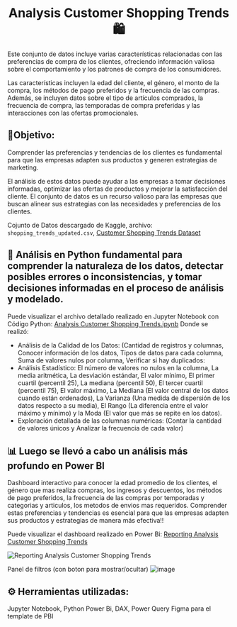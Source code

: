 <center>
<h1> Analysis Customer Shopping Trends 🛍️ </h1>
</center>

Este conjunto de datos incluye varias características relacionadas con las preferencias de compra de los clientes, ofreciendo información valiosa sobre el comportamiento y los patrones de compra de los consumidores. 

Las características incluyen la edad del cliente, el género, el monto de la compra, los métodos de pago preferidos y la frecuencia de las compras. Además, se incluyen datos sobre el tipo de artículos comprados, la frecuencia de compra, las temporadas de compra preferidas y las interacciones con las ofertas promocionales. 

## 🎯Objetivo: 

Comprender las preferencias y tendencias de los clientes es fundamental para que las empresas adapten sus productos y generen estrategias de marketing.

El análisis de estos datos puede ayudar a las empresas a tomar decisiones informadas, optimizar las ofertas de productos y mejorar la satisfacción del cliente. El conjunto de datos es un recurso valioso para las empresas que buscan alinear sus estrategias con las necesidades y preferencias de los clientes.

Cojunto de Datos descargado de Kaggle, archivo: `shopping_trends_updated.csv`, [Customer Shopping Trends Dataset](https://www.kaggle.com/datasets/iamsouravbanerjee/customer-shopping-trends-dataset)

## 📶 Análisis en Python fundamental para comprender la naturaleza de los datos, detectar posibles errores o inconsistencias, y tomar decisiones informadas en el proceso de análisis y modelado. 


Puede visualizar el archivo detallado realizado en Jupyter Notebook con Código Python: [Analysis Customer Shopping Trends.ipynb](https://github.com/MFlorenciaLoCascio/BD_Customer_Shopping_Trends/blob/main/Analysis%20Customer%20Shopping%20Trends.ipynb)
Donde se realizó:
- Análisis de la Calidad de los Datos: (Cantidad de registros y columnas, Conocer información de los datos, Tipos de datos para cada columna, Suma de valores nulos por columna, Verificar si hay duplicados:
- Análisis Estadístico: El número de valores no nulos en la columna, La media aritmética, La desviación estándar, El valor mínimo, El primer cuartil (percentil 25), La mediana (percentil 50), El tercer cuartil (percentil 75), El valor máximo, La Mediana (El valor central de los datos cuando están ordenados), La Varianza (Una medida de dispersión de los datos respecto a su media), El Rango (La diferencia entre el valor máximo y mínimo) y la Moda (El valor que más se repite en los datos).
- Exploración detallada de las columnas numéricas: (Contar la cantidad de valores únicos y Analizar la frecuencia de cada valor)


## 📊 Luego se llevó a cabo un análisis más profundo en Power BI

Dashboard interactivo para conocer la edad promedio de los clientes, el género que mas realiza compras, los ingresos y descuentos, los métodos de pago preferidos, la frecuencia de las compras por temporadas y categorias y articulos, los metodos de envios mas requeridos. Comprender estas preferencias y tendencias es esencial para que las empresas adapten sus productos y estrategias de manera más efectiva!!

Puede visualizar el dashboard realizado en Power Bi: 
[Reporting Analysis Customer Shopping Trends](https://app.powerbi.com/view?r=eyJrIjoiYmU5OGJiZTMtYmZiMC00ZTA3LWEyM2ItNDljMjYwZDdkZWUwIiwidCI6IjdmMmY3MDM3LTljNjMtNDY3Ni04YzRkLWNjZjgyZDZhZjVlMyIsImMiOjR9&pageName=027072f97c2d97fdec71)

![Reporting Analysis Customer Shopping Trends](https://github.com/user-attachments/assets/1cfa53c8-e3ad-4585-b0a2-81a814340682)

Panel de filtros (con boton para mostrar/ocultar)
![image](https://github.com/user-attachments/assets/74b39b10-b4cb-4017-bc54-a445ef68f322)

## ⚙️ Herramientas utilizadas: 

Jupyter Notebook, Python
Power Bi, DAX, Power Query
Figma para el template de PBI


